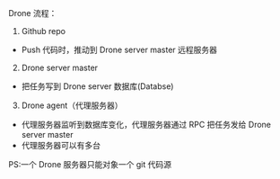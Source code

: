 Drone 流程：

1. Github repo

- Push 代码时，推动到 Drone server master 远程服务器

2. Drone server master

- 把任务写到 Drone server 数据库(Databse)

3. Drone agent（代理服务器）

- 代理服务器监听到数据库变化，代理服务器通过 RPC 把任务发给 Drone server master
- 代理服务器可以有多台

PS:一个 Drone 服务器只能对象一个 git 代码源
